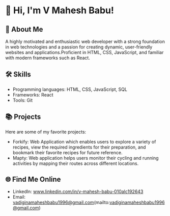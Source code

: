 # 👋 Hi, I'm V Mahesh Babu!

## 🚀 About Me
A highly motivated and enthusiastic web developer with a strong foundation in web technologies and a passion for creating dynamic, user-friendly websites and applications.Proficient in HTML, CSS, JavaScript, and familiar with modern frameworks such as React.


## 🛠 Skills
- Programming languages: HTML, CSS, JavaScript, SQL
- Frameworks: React
- Tools: Git

## 📚 Projects
Here are some of my favorite projects:
- Forkify: Web Application which enables users to explore a variety of recipes, view the required ingredients for their preparation, and bookmark their favorite recipes for future reference.
- Mapty: Web application helps users monitor their cycling and running activities by mapping their routes across different locations.

## 🌐 Find Me Online
- LinkedIn: www.linkedin.com/in/v-mahesh-babu-010alc192643
- Email: vadiginamaheshbabu1996@gmail.com(mailto:vadiginamaheshbabu1996@gmail.com)

